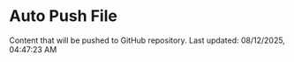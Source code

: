 # Auto Push File

Content that will be pushed to GitHub repository.
Last updated: 08/12/2025, 04:47:23 AM